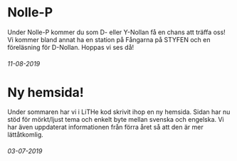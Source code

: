 <div class="post post-border">
	<h1>Nolle-P</h1>
	<p>Under Nolle-P kommer du som D- eller Y-Nollan få en chans att träffa oss! Vi kommer bland annat ha en station på Fångarna på STYFEN och en föreläsning för D-Nollan. Hoppas vi ses då!</p>
	<h6>11-08-2019</h6>
</div>
<div class="post">
	<h1>Ny hemsida!</h1>
	<p>Under sommaren har vi i LiTHe kod skrivit ihop en ny hemsida. Sidan har nu stöd för mörkt/ljust tema och enkelt byte mellan svenska och engelska. Vi har även uppdaterat informationen från förra året så att den är mer lättåtkomlig.</p>
	<h6>03-07-2019</h6>
</div>
